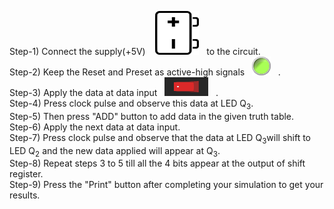 Step-1) Connect the supply(+5V)  &nbsp;&nbsp; <img src="images/bat.png" id="Supply"  width="70" height="70"> &nbsp;&nbsp;to the circuit.<br>
Step-2) Keep the Reset and Preset as active-high signals &nbsp;&nbsp;<img src="images/push2.png" width="30" height="30"> &nbsp;&nbsp;.<br>
Step-3) Apply the data at data input &nbsp;&nbsp;<img src="images/switchoff.png" width="70" height="30"> &nbsp;&nbsp;.<br>
Step-4) Press clock pulse and observe this data at LED Q<sub>3</sub>.<br>
Step-5) Then press "ADD" button to add data in the given truth table.<br>
Step-6) Apply the next data at data input.<br>
Step-7) Press clock pulse and observe that the data at LED Q<sub>3</sub>will shift to LED Q<sub>2</sub> and the new data applied will appear at Q<sub>3</sub>.<br>
Step-8) Repeat steps 3 to 5 till all the 4 bits appear at the output of shift register.<br>
Step-9) Press the "Print" button after completing your simulation to get your results.<br>